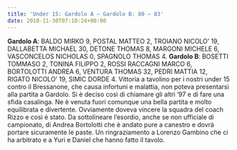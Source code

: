 ```yaml
---
title: 'Under 15: Gardolo A – Gardolo B: 80 – 83'
date: 2010-11-30T07:10:24+00:00
---
```

**Gardolo A**: BALDO MIRKO 9, POSTAL MATTEO 2, TROIANO NICOLO’ 19, DALLABETTA MICHAEL 30, DETONE THOMAS 8, MARGONI MICHELE 6, VASCONCELOS NICHOLAS 0, SPAGNOLO THOMAS 4.
**Gardolo B**: BOSETTI TOMMASO 2, TONINA FILIPPO 2, ROSSI RACCAGNI MARCO 6, BORTOLOTTI ANDREA 6, VENTURA THOMAS 32, PEDRI MATTIA 12, RIGATO NICOLO’ 19, SIMIC DORDE 4. Vittoria a tavolino per i nostri under 15 contro il Bressanone, che causa infortuni e malattia, non poteva presentarsi alla partita a Gardolo. Si è deciso così di chiamare gli altri ’97 e di fare una sfida casalinga. Ne è venuta fuori comunque una bella partita e molto equilibrata e divertente. Ovviamente doveva vincere la squadra del coach Rizzo e così è stato. Da sottolineare l’esordio, anche se non ufficiale di campionato, di Andrea Bortolotti che è andato pure a canestro e dovrà portare sicuramente le paste. Un ringraziamento a Lorenzo Gambino che ci ha arbitrato e a Yuri e Daniel che hanno fatto il tavolo.